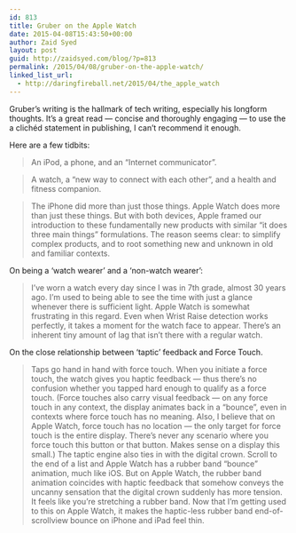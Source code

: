 ```yaml
---
id: 813
title: Gruber on the Apple Watch
date: 2015-04-08T15:43:50+00:00
author: Zaid Syed
layout: post
guid: http://zaidsyed.com/blog/?p=813
permalink: /2015/04/08/gruber-on-the-apple-watch/
linked_list_url:
  - http://daringfireball.net/2015/04/the_apple_watch
---
```

Gruber&#8217;s writing is the hallmark of tech writing, especially his longform thoughts. It&#8217;s a great read — concise and thoroughly engaging — to use the a clichéd statement in publishing, I can&#8217;t recommend it enough.

Here are a few tidbits:

> An iPod, a phone, and an “Internet communicator”.
    
> A watch, a “new way to connect with each other”, and a health and fitness companion.
    
> The iPhone did more than just those things. Apple Watch does more than just these things. But with both devices, Apple framed our introduction to these fundamentally new products with similar “it does three main things” formulations. The reason seems clear: to simplify complex products, and to root something new and unknown in old and familiar contexts. 

On being a &#8216;watch wearer&#8217; and a &#8216;non-watch wearer&#8217;:

> I’ve worn a watch every day since I was in 7th grade, almost 30 years ago. I’m used to being able to see the time with just a glance whenever there is sufficient light. Apple Watch is somewhat frustrating in this regard. Even when Wrist Raise detection works perfectly, it takes a moment for the watch face to appear. There’s an inherent tiny amount of lag that isn’t there with a regular watch. 

On the close relationship between &#8216;taptic&#8217; feedback and Force Touch.

> Taps go hand in hand with force touch. When you initiate a force touch, the watch gives you haptic feedback — thus there’s no confusion whether you tapped hard enough to qualify as a force touch. (Force touches also carry visual feedback — on any force touch in any context, the display animates back in a “bounce”, even in contexts where force touch has no meaning. Also, I believe that on Apple Watch, force touch has no location — the only target for force touch is the entire display. There’s never any scenario where you force touch this button or that button. Makes sense on a display this small.) The taptic engine also ties in with the digital crown. Scroll to the end of a list and Apple Watch has a rubber band “bounce” animation, much like iOS. But on Apple Watch, the rubber band animation coincides with haptic feedback that somehow conveys the uncanny sensation that the digital crown suddenly has more tension. It feels like you’re stretching a rubber band. Now that I’m getting used to this on Apple Watch, it makes the haptic-less rubber band end-of-scrollview bounce on iPhone and iPad feel thin.